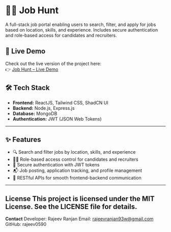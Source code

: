 # 🧑‍💼 Job Hunt

A full-stack job portal enabling users to search, filter, and apply for jobs based on location, skills, and experience. Includes secure authentication and role-based access for candidates and recruiters.

## 🚀 Live Demo


Check out the live version of the project here:  
👉 [Job Hunt – Live Demo](https://job-hunt-yl91.onrender.com/)


## 🛠 Tech Stack

- **Frontend:** ReactJS, Tailwind CSS, ShadCN UI  
- **Backend:** Node.js, Express.js  
- **Database:** MongoDB  
- **Authentication:** JWT (JSON Web Tokens)

---

## ✨ Features

- 🔍 Search and filter jobs by location, skills, and experience  
- 🧑‍💼 Role-based access control for candidates and recruiters  
- 🔐 Secure authentication with JWT tokens  
- 📬 Job posting, application tracking, and profile management  
- 📄 RESTful APIs for smooth frontend-backend communication

---
License
This project is licensed under the MIT License. See the LICENSE file for details.
----
**Contact**
Developer: Rajeev Ranjan
Email: rajeevranjan93w@gmail.com
GitHub: rajeev0590

